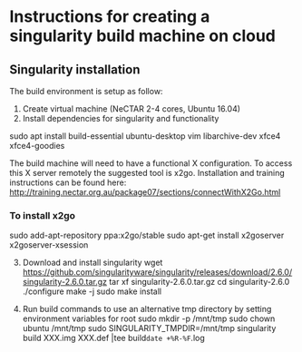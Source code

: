 # Instructions for creating a singularity build machine on cloud



## Singularity installation
The build environment is setup as follow:
1. Create virtual machine (NeCTAR 2-4 cores, Ubuntu 16.04)
2. Install dependencies for singularity and functionality

sudo apt install build-essential ubuntu-desktop vim libarchive-dev xfce4 xfce4-goodies

The build machine will need to have a functional X configuration. To access this X server remotely the suggested tool is x2go. Installation and training instructions can be found here: http://training.nectar.org.au/package07/sections/connectWithX2Go.html
### To install x2go
sudo add-apt-repository ppa:x2go/stable
sudo apt-get install x2goserver x2goserver-xsession

3. Download and install singularity
wget https://github.com/singularityware/singularity/releases/download/2.6.0/singularity-2.6.0.tar.gz
tar xf singularity-2.6.0.tar.gz
cd singularity-2.6.0
./configure
make -j
sudo make install 

4. Run build commands to use an alternative tmp directory by setting environment variables for root
sudo mkdir -p /mnt/tmp
sudo chown ubuntu /mnt/tmp
sudo SINGULARITY_TMPDIR=/mnt/tmp singularity build XXX.img XXX.def |tee build`date +%R-%F`.log
